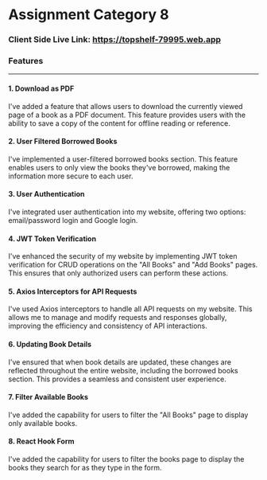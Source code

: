# Assignment Category 8

### Client Side Live Link: https://topshelf-79995.web.app

### Features

<hr>

#### 1. Download as PDF

I've added a feature that allows users to download the currently viewed page of a book as a PDF document. This feature provides users with the ability to save a copy of the content for offline reading or reference.

#### 2. User Filtered Borrowed Books

I've implemented a user-filtered borrowed books section. This feature enables users to only view the books they've borrowed, making the information more secure to each user.

#### 3. User Authentication

I've integrated user authentication into my website, offering two options: email/password login and Google login.

#### 4. JWT Token Verification

I've enhanced the security of my website by implementing JWT token verification for CRUD operations on the "All Books" and "Add Books" pages. This ensures that only authorized users can perform these actions.

#### 5. Axios Interceptors for API Requests

I've used Axios interceptors to handle all API requests on my website. This allows me to manage and modify requests and responses globally, improving the efficiency and consistency of API interactions.

#### 6. Updating Book Details

I've ensured that when book details are updated, these changes are reflected throughout the entire website, including the borrowed books section. This provides a seamless and consistent user experience.

#### 7. Filter Available Books

I've added the capability for users to filter the "All Books" page to display only available books.

#### 8. React Hook Form

I've added the capability for users to filter the books page to display the books they search for as they type in the form.
